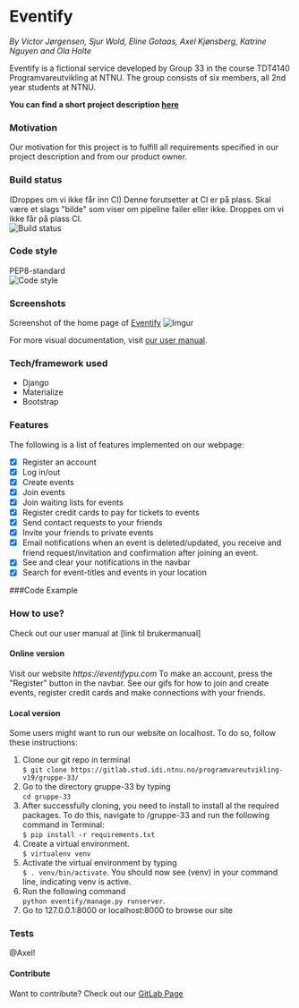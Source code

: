 # Eventify  
_By Victor Jørgensen, Sjur Wold, Eline Gotaas, Axel Kjønsberg, Katrine Nguyen and Ola Holte_

Eventify is a fictional service developed by Group 33 in the course TDT4140 Programvareutvikling at NTNU.
The group consists of six members, all 2nd year students at NTNU.



**You can find a short project description [here]()**  

  
### Motivation  
Our motivation for this project is to fulfill all requirements specified in our project description and from our product owner. 

### Build status
(Droppes om vi ikke får inn CI)
Denne forutsetter at CI er på plass. Skal være et slags "bilde" som viser om pipeline failer eller ikke. Droppes om vi ikke får på plass CI.  
![Build status](https://camo.githubusercontent.com/fa00b92302c0b97620b5a33bded99e3c09436479/68747470733a2f2f7472617669732d63692e6f72672f616b6173686e696d6172652f666f636f2e7376673f6272616e63683d6d6173746572)

### Code style    
PEP8-standard  
![Code style](https://camo.githubusercontent.com/d0f65430681b67b7104f6130ada8c098ec5f66ba/68747470733a2f2f696d672e736869656c64732e696f2f62616467652f636f64652532307374796c652d7374616e646172642d627269676874677265656e2e7376673f7374796c653d666c6174)

### Screenshots
Screenshot of the home page of [Eventify](https://eventufypu.com)
![Imgur](https://i.imgur.com/5IF32S2.jpg)

For more visual documentation, visit [our user manual](https://gitlab.stud.idi.ntnu.no/programvareutvikling-v19/gruppe-33/wikis/%23Vedlikeholdsplan/Brukermanual).

### Tech/framework used  
- Django
- Materialize
- Bootstrap

### Features  
The following is a list of features implemented on our webpage:
* [x] Register an account
* [x] Log in/out
* [x] Create events
* [x] Join events
* [x] Join waiting lists for events
* [x] Register credit cards to pay for tickets to events
* [x] Send contact requests to your friends
* [x] Invite your friends to private events
* [x] Email notifications when an event is deleted/updated, you receive and friend request/invitation and confirmation after joining an event.
* [x] See and clear your notifications in the navbar
* [x] Search for event-titles and events in your location

###Code Example

### How to use?
Check out our user manual at [link til brukermanual]

#### Online version  
Visit our website _https://eventifypu.com_
To make an account, press the "Register" button in the navbar.
See our gifs for how to join and create events, register credit cards and make connections with your friends.

#### Local version  
Some users might want to run our website on localhost. To do so, follow these instructions:
1. Clone our git repo in terminal  
   `$ git clone https://gitlab.stud.idi.ntnu.no/programvareutvikling-v19/gruppe-33/`
2. Go to the directory gruppe-33 by typing   
`cd gruppe-33`
3. After successfully cloning, you need to install to install al the required packages.
To do this, navigate to /gruppe-33 and run the following  command in Terminal:  
    `$ pip install -r requirements.txt`
4. Create a virtual environment.  
    `$ virtualenv venv`
5. Activate the virtual environment by typing   
`$ . venv/bin/activate`. You should now see (venv) in your command line, indicating venv is active.
6. Run the following command  
    `python eventify/manage.py runserver`. 
7. Go to 127.0.0.1:8000 or localhost:8000 to browse our site
    
### Tests
@Axel!

#### Contribute
Want to contribute? Check out our [GitLab Page](https://gitlab.stud.idi.ntnu.no/programvareutvikling-v19/gruppe-33/wikis/%23Vedlikeholdsplan/Rutiner-for-evolusjon-og-endring)





